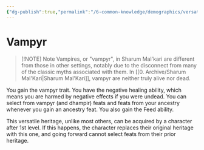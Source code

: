 ```yaml
---
{"dg-publish":true,"permalink":"/6-common-knowledge/demographics/versatile-heritages/vampyr/"}
---
```


# Vampyr

> [!NOTE] Note
> Vampires, or "vampyr", in Sharum Mal'kari are different from those in other settings, notably due to the disconnect from many of the classic myths associated with them. In [[0. Archive/Sharum Mal'Kari\|Sharum Mal'Kari]], vampyr are neither truly alive nor dead. 
>

You gain the vampyr trait. You have the negative healing ability, which means you are harmed by negative effects if you were undead. You can select from vampyr (and dhampir) feats and feats from your ancestry whenever you gain an ancestry feat. You also gain the Feed ability. 

This versatile heritage, unlike most others, can be acquired by a character after 1st level. If this happens, the character replaces their original heritage with this one, and going forward cannot select feats from their prior heritage. 